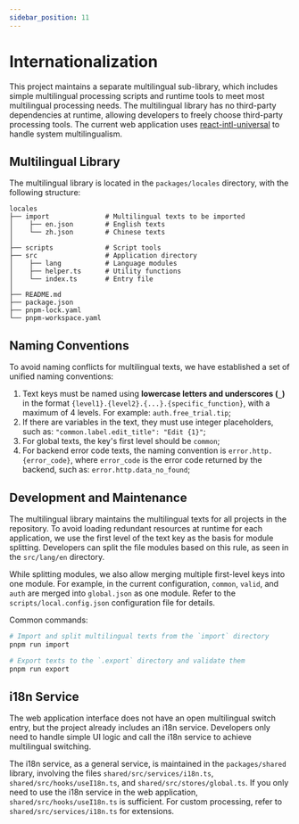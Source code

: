 ```yaml
---
sidebar_position: 11
---
```


# Internationalization

This project maintains a separate multilingual sub-library, which includes simple multilingual processing scripts and runtime tools to meet most multilingual processing needs. The multilingual library has no third-party dependencies at runtime, allowing developers to freely choose third-party processing tools. The current web application uses [react-intl-universal](https://github.com/alibaba/react-intl-universal) to handle system multilingualism.

## Multilingual Library

The multilingual library is located in the `packages/locales` directory, with the following structure:

```
locales
├── import              # Multilingual texts to be imported
│    ├── en.json        # English texts
│    └── zh.json        # Chinese texts
│
├── scripts             # Script tools
├── src                 # Application directory
│    ├── lang           # Language modules
│    ├── helper.ts      # Utility functions
│    └── index.ts       # Entry file
│
├── README.md
├── package.json
├── pnpm-lock.yaml
└── pnpm-workspace.yaml
```

## Naming Conventions

To avoid naming conflicts for multilingual texts, we have established a set of unified naming conventions:

1. Text keys must be named using **lowercase letters and underscores (`_`)** in the format `{level1}.{level2}.{...}.{specific_function}`, with a maximum of 4 levels. For example: `auth.free_trial.tip`;
2. If there are variables in the text, they must use integer placeholders, such as: `"common.label.edit_title": "Edit {1}"`;
3. For global texts, the key's first level should be `common`;
4. For backend error code texts, the naming convention is `error.http.{error_code}`, where `error_code` is the error code returned by the backend, such as: `error.http.data_no_found`;

## Development and Maintenance

The multilingual library maintains the multilingual texts for all projects in the repository. To avoid loading redundant resources at runtime for each application, we use the first level of the text key as the basis for module splitting. Developers can split the file modules based on this rule, as seen in the `src/lang/en` directory.

While splitting modules, we also allow merging multiple first-level keys into one module. For example, in the current configuration, `common`, `valid`, and `auth` are merged into `global.json` as one module. Refer to the `scripts/local.config.json` configuration file for details.

Common commands:

```bash
# Import and split multilingual texts from the `import` directory
pnpm run import

# Export texts to the `.export` directory and validate them
pnpm run export
```

## i18n Service

The web application interface does not have an open multilingual switch entry, but the project already includes an i18n service. Developers only need to handle simple UI logic and call the i18n service to achieve multilingual switching.

The i18n service, as a general service, is maintained in the `packages/shared` library, involving the files `shared/src/services/i18n.ts`, `shared/src/hooks/useI18n.ts`, and `shared/src/stores/global.ts`. If you only need to use the i18n service in the web application, `shared/src/hooks/useI18n.ts` is sufficient. For custom processing, refer to `shared/src/services/i18n.ts` for extensions.
